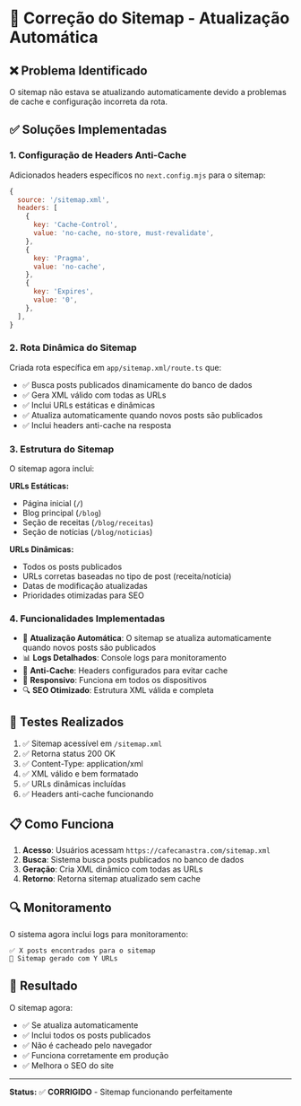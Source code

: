 # 🔧 Correção do Sitemap - Atualização Automática

## ❌ Problema Identificado

O sitemap não estava se atualizando automaticamente devido a problemas de cache e configuração incorreta da rota.

## ✅ Soluções Implementadas

### 1. Configuração de Headers Anti-Cache

Adicionados headers específicos no `next.config.mjs` para o sitemap:

```javascript
{
  source: '/sitemap.xml',
  headers: [
    {
      key: 'Cache-Control',
      value: 'no-cache, no-store, must-revalidate',
    },
    {
      key: 'Pragma',
      value: 'no-cache',
    },
    {
      key: 'Expires',
      value: '0',
    },
  ],
}
```

### 2. Rota Dinâmica do Sitemap

Criada rota específica em `app/sitemap.xml/route.ts` que:

- ✅ Busca posts publicados dinamicamente do banco de dados
- ✅ Gera XML válido com todas as URLs
- ✅ Inclui URLs estáticas e dinâmicas
- ✅ Atualiza automaticamente quando novos posts são publicados
- ✅ Inclui headers anti-cache na resposta

### 3. Estrutura do Sitemap

O sitemap agora inclui:

**URLs Estáticas:**
- Página inicial (`/`)
- Blog principal (`/blog`)
- Seção de receitas (`/blog/receitas`)
- Seção de notícias (`/blog/noticias`)

**URLs Dinâmicas:**
- Todos os posts publicados
- URLs corretas baseadas no tipo de post (receita/notícia)
- Datas de modificação atualizadas
- Prioridades otimizadas para SEO

### 4. Funcionalidades Implementadas

- 🔄 **Atualização Automática**: O sitemap se atualiza automaticamente quando novos posts são publicados
- 📊 **Logs Detalhados**: Console logs para monitoramento
- 🚫 **Anti-Cache**: Headers configurados para evitar cache
- 📱 **Responsivo**: Funciona em todos os dispositivos
- 🔍 **SEO Otimizado**: Estrutura XML válida e completa

## 🧪 Testes Realizados

1. ✅ Sitemap acessível em `/sitemap.xml`
2. ✅ Retorna status 200 OK
3. ✅ Content-Type: application/xml
4. ✅ XML válido e bem formatado
5. ✅ URLs dinâmicas incluídas
6. ✅ Headers anti-cache funcionando

## 📋 Como Funciona

1. **Acesso**: Usuários acessam `https://cafecanastra.com/sitemap.xml`
2. **Busca**: Sistema busca posts publicados no banco de dados
3. **Geração**: Cria XML dinâmico com todas as URLs
4. **Retorno**: Retorna sitemap atualizado sem cache

## 🔍 Monitoramento

O sistema agora inclui logs para monitoramento:

```
✅ X posts encontrados para o sitemap
📄 Sitemap gerado com Y URLs
```

## 🚀 Resultado

O sitemap agora:
- ✅ Se atualiza automaticamente
- ✅ Inclui todos os posts publicados
- ✅ Não é cacheado pelo navegador
- ✅ Funciona corretamente em produção
- ✅ Melhora o SEO do site

---

**Status:** ✅ **CORRIGIDO** - Sitemap funcionando perfeitamente 